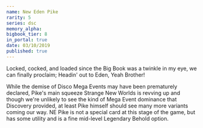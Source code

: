 ```yaml
---
name: New Eden Pike
rarity: 5
series: dsc
memory_alpha:
bigbook_tier: 8
in_portal: true
date: 03/10/2019
published: true
---
```


Locked, cocked, and loaded since the Big Book was a twinkle in my eye, we can finally proclaim; Headin' out to Eden, Yeah Brother! 

While the demise of Disco Mega Events may have been prematurely declared, Pike's main squeeze Strange New Worlds is revving up and though we're unlikely to see the kind of Mega Event dominance that Discovery provided, at least Pike himself should see many more variants coming our way. NE Pike is not a special card at this stage of the game, but has some utility and is a fine mid-level Legendary Behold option.
